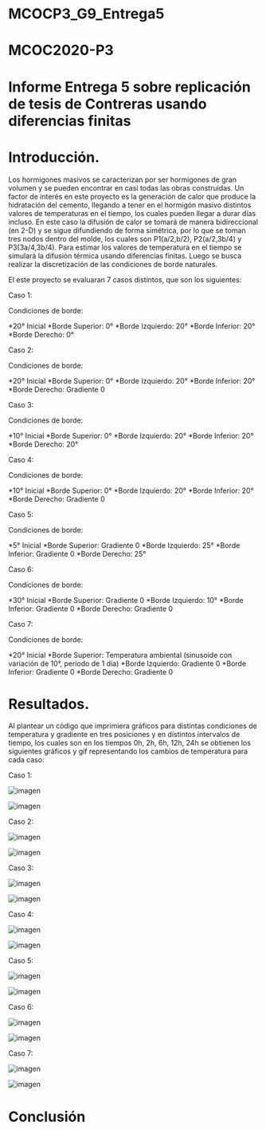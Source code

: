 # MCOCP3_G9_Entrega5

# MCOC2020-P3
  
# Informe Entrega 5 sobre replicación de tesis de Contreras usando diferencias finitas 

# Introducción.
Los hormigones masivos se caracterizan por ser hormigones de gran volumen y se pueden encontrar en casi todas las obras construidas. Un factor de interés en este proyecto es la generación de calor que produce la hidratación del cemento, llegando a tener en el hormigón masivo distintos valores de temperaturas en el tiempo, los cuales pueden llegar a durar días incluso. En este caso la difusión de calor se tomará de manera bidireccional (en 2-D) y se sigue difundiendo de forma simétrica, por lo que se toman tres nodos dentro del molde, los cuales son P1(a/2,b/2), P2(a/2,3b/4) y P3(3a/4,3b/4). Para estimar los valores de temperatura en el tiempo se simulará la difusión térmica usando diferencias finitas. Luego se busca realizar la discretización de las condiciones de borde naturales.

El este proyecto se evaluaran 7 casos distintos, que son los siguientes:

Caso 1:

Condiciones de borde:

*20° Inicial
*Borde Superior: 0°
*Borde Izquierdo: 20°
*Borde Inferior: 20°
*Borde Derecho: 0°


Caso 2:

Condiciones de borde:

*20° Inicial
*Borde Superior: 0°
*Borde Izquierdo: 20°
*Borde Inferior: 20°
*Borde Derecho: Gradiente 0


Caso 3:

Condiciones de borde:

*10° Inicial
*Borde Superior: 0°
*Borde Izquierdo: 20°
*Borde Inferior: 20°
*Borde Derecho: 20°


Caso 4:

Condiciones de borde:

*10° Inicial
*Borde Superior: 0°
*Borde Izquierdo: 20°
*Borde Inferior: 20°
*Borde Derecho: Gradiente 0


Caso 5:

Condiciones de borde:

*5° Inicial
*Borde Superior: Gradiente 0
*Borde Izquierdo: 25°
*Borde Inferior: Gradiente 0
*Borde Derecho: 25°


Caso 6:

Condiciones de borde:

*30° Inicial
*Borde Superior: Gradiente 0
*Borde Izquierdo: 10°
*Borde Inferior: Gradiente 0
*Borde Derecho: Gradiente 0


Caso 7:

Condiciones de borde:

*20° Inicial
*Borde Superior: Temperatura ambiental (sinusoide con variación de 10°, período de 1 día)
*Borde Izquierdo: Gradiente 0
*Borde Inferior: Gradiente 0
*Borde Derecho: Gradiente 0



# Resultados.

 Al plantear un código que imprimiera gráficos para distintas condiciones de temperatura y gradiente en tres posiciones y en distintos intervalos de tiempo, los cuales son en los tiempos 0h, 2h, 6h, 12h, 24h se obtienen los siguientes gráficos y gif representando los cambios de temperatura para cada caso:
 
 Caso 1:
 
 ![imagen](/Grafico_Caso1.png)
 

![imagen](/2D_ej04_frame_Caso_1.gif)
  
  
Caso 2:
 
 ![imagen](/Grafico_Caso2.png)
 

![imagen](/2D_ej04_frame_Caso_2.gif)


Caso 3:
 
 ![imagen](/Grafico_Caso3.png)
 

![imagen](/2D_ej04_frame_Caso_3.gif)


Caso 4:
 
 ![imagen](/Grafico_Caso4.png)
 

![imagen](/2D_ej04_frame_Caso_4.gif)


Caso 5:
 
 ![imagen](/Grafico_Caso5.png)
 

![imagen](/2D_ej04_frame_Caso_5.gif)


Caso 6:
 
 ![imagen](/Grafico_Caso6.png)
 

![imagen](/2D_ej04_frame_Caso_6.gif)


Caso 7:
 
 ![imagen](/Grafico_Caso7.png)
 

![imagen](/2D_ej04_frame_Caso_7.gif)


# Conclusión

